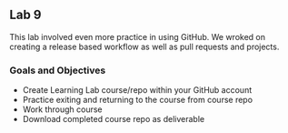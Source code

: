 ## Lab 9

This lab involved even more practice in using GitHub. We wroked on creating a release based workflow as well as pull requests and projects.

### Goals and Objectives

- Create Learning Lab course/repo within your GitHub account
- Practice exiting and returning to the course from course repo
- Work through course
- Download completed course repo as deliverable

